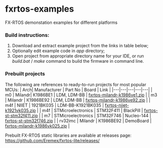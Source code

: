 # fxrtos-examples
FX-RTOS demonstation examples for different platforms
### Build instructions:
1. Download and extract example project from the links in table below;
2. Optionally edit example code in *app* directory;
3. Open project from appropriate directory name for your IDE, or run *build.bat* / *make* command to build the firmware in command line.
### Prebuilt projects
The following are references to ready-to-run projects for most popular MCUs:
| Arch| Manufacturer | Part No | Board | Link |
|---|---|---|---|---|
| m0 | Milandr| К1986ВЕ1 | LDM, LDM-BB | [fxrtos-milandr-k1986ve1.zip](https://github.com/Eremex/fxrtos-examples/releases/download/v0.1/fxrtos-milandr-k1986ve1.zip) |
| m3 | Milandr | К1986ВЕ92 | LDM, LDM-BB | [fxrtos-milandr-k1986ve92.zip](https://github.com/Eremex/fxrtos-examples/releases/download/v0.1/fxrtos-milandr-k1986ve92.zip) |
| m4f | NIIET | 1921ВК035 | LDM-BB-K1921BK035 | [fxrtos-niiet-k1921vk035.zip](https://github.com/Eremex/fxrtos-examples/releases/download/v0.1/fxrtos-niiet-k1921vk035.zip) |
| m4f | STMicroelectronics | STM32F411 | BlackPill | [fxrtos-st-stm32f411.zip](https://github.com/Eremex/fxrtos-examples/releases/download/v0.1/fxrtos-st-stm32f411.zip) |
| m7 | STMicroelectronics | STM32F746  | Nucleo-144 | [fxrtos-st-stm32f746.zip](https://github.com/Eremex/fxrtos-examples/releases/download/v0.1/fxrtos-st-stm32f746.zip) |
| rv32imc | Milandr | К1986ВЕ92 | DemoBoard | [fxrtos-milandr-k1986vk025.zip](https://github.com/Eremex/fxrtos-examples/releases/download/v0.1/fxrtos-milandr-k1986vk025.zip) |

Prebuilt FX-RTOS static libraries are available at releases page: https://github.com/Eremex/fxrtos-lite/releases/
